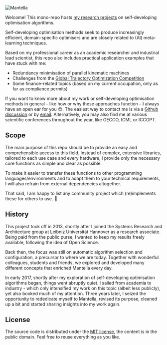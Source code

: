 ![Mantella](https://github.com/sebiniemann/Mantella/raw/sebi/salp/assets/logoWithName-499x128.png)

Welcome! This mono-repo hosts [my research projects](https://sebiniemann.github.io/Mantella/) on self-developing optimisation algorithms.

Self-developing optimisation methods seek to produce increasingly efficient, domain-specific optimisers and are closely related to (AI) meta-learning techniques.

Based on my professional career as an academic researcher and industrial lead scientist, this repo also includes practical application examples that have stuck with me:

- Redundancy minimisation of parallel kinematic machines
- Challenges from the [Global Trajectory Optimization Competition](https://sophia.estec.esa.int/gtoc_portal/)
- Some finance-related topics (based on my current occupation, only as far as compliance permits)

If you want to know more about my work or self-developing optimisation methods in general – like how or why these approaches function – I always have an open ear for you 😊. The easiest way to contact me is via a [Github discussion](https://github.com/sebiniemann/Mantella/discussions/new) or by [email](mailto:sebiniemann@gmail.com). Alternatively, you may also find me at various scientific conferences throughout the year, like GECCO, ICML or ICCOPT.

## Scope

The main purpose of this repo should be to provide an easy and comprehensible access to this field. Instead of complex, extensive libraries, tailored to each use case and every hardware, I provide only the necessary core functions as simple and clear as possible.

To make it easier to transfer these functions to other programming languages/environments and to adapt them to your technical requirements, I will also refrain from external dependencies altogether.

That said, I am happy to list any community project which (re)implements these for others to use. 🚀

## History

This project took off in 2013, shortly after I joined the Systems Research and Architecture group at Leibniz Universität Hannover as a research associate. Being paid from the public purse, I wanted to keep my results freely available, following the idea of Open Science.

Back then, the focus was still on automatic algorithm selection and configuration, a precursor to where we are today. Together with wonderful colleagues, students and friends, we explored and developed many different concepts that enriched Mantella every day.

In early 2017, shortly after my exploration of self-developing optimisation algorithms began, things went abruptly quiet. I sailed from academia to industry - which only intensified my work on this topic (albeit less publicly), yet also booked much of my attention. Three years later, I seized the opportunity to rededicate myself to Mantella, revised its purpose, cleaned up a bit and started sharing insights into my work again.

## License

The source code is distributed under the [MIT license](http://opensource.org/licenses/MIT), the content is in the public domain. Feel free to reuse everything as you like.
